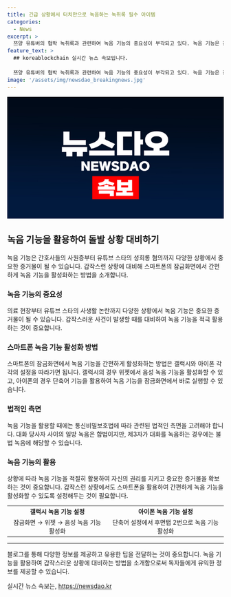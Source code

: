 ```yaml
---
title: 긴급 상황에서 터치만으로 녹음하는 녹취록 필수 아이템
categories:
  - News
excerpt: >
  쯔양 유튜버의 협박 녹취록과 관련하여 녹음 기능의 중요성이 부각되고 있다. 녹음 기능은 간호사들의 사원증에 녹음 기능 버튼을 달아 환자들의 폭언 및 성희롱 등 증거를 확보하는 효과적인 수단으로 사용되고 있다. 특히, 쯔양의 사례를 통해 돌발 상황에서의 녹음기능 활용 중요성이 강조되고 있으며, 갤럭시, 아이폰 등에서의 설정 방법도 안내되고 있다. 녹음기능의 사용은 쯔양 사례를 비롯해 주변에서 일어날 수 있는 사건·사고에 대비하는 중요한 도구로 인식될 수 있다.
feature_text: >
  ## koreablockchain 실시간 뉴스 속보입니다.

  쯔양 유튜버의 협박 녹취록과 관련하여 녹음 기능의 중요성이 부각되고 있다. 녹음 기능은 간호사들의 사원증에 녹음 기능 버튼을 달아 환자들의 폭언 및 성희롱 등 증거를 확보하는 효과적인 수단으로 사용되고 있다. 특히, 쯔양의 사례를 통해 돌발 상황에서의 녹음기능 활용 중요성이 강조되고 있으며, 갤럭시, 아이폰 등에서의 설정 방법도 안내되고 있다. 녹음기능의 사용은 쯔양 사례를 비롯해 주변에서 일어날 수 있는 사건·사고에 대비하는 중요한 도구로 인식될 수 있다.
image: '/assets/img/newsdao_breakingnews.jpg'
---
```


<p><img src="/assets/img/newsdao_breakingnews.jpg" alt="koreablockchain 속보" /></p>

<h2 data-ke-size="size26">녹음 기능을 활용하여 돌발 상황 대비하기</h2>

<p data-ke-size="size16">녹음 기능은 간호사들의 사원증부터 유튜브 스타의 성희롱 혐의까지 다양한 상황에서 중요한 증거물이 될 수 있습니다. 갑작스런 상황에 대비해 스마트폰의 잠금화면에서 간편하게 녹음 기능을 활성화하는 방법을 소개합니다.</p>

<h3>녹음 기능의 중요성</h3>

<p data-ke-size="size16">의료 현장부터 유튜브 스타의 사생활 논란까지 다양한 상황에서 녹음 기능은 중요한 증거물이 될 수 있습니다. 갑작스러운 사건이 발생할 때를 대비하여 녹음 기능을 적극 활용하는 것이 중요합니다.</p>

<h3>스마트폰 녹음 기능 활성화 방법</h3>

<p data-ke-size="size16">스마트폰의 잠금화면에서 녹음 기능을 간편하게 활성화하는 방법은 갤럭시와 아이폰 각각의 설정을 따라가면 됩니다. 갤럭시의 경우 위젯에서 음성 녹음 기능을 활성화할 수 있고, 아이폰의 경우 단축어 기능을 활용하여 녹음 기능을 잠금화면에서 바로 실행할 수 있습니다.</p>

<h3>법적인 측면</h3>

<p data-ke-size="size16">녹음 기능을 활용할 때에는 통신비밀보호법에 따라 관련된 법적인 측면을 고려해야 합니다. 대화 당사자 사이의 일방 녹음은 합법이지만, 제3자가 대화를 녹음하는 경우에는 불법 녹음에 해당할 수 있습니다.</p>

<h3>녹음 기능의 활용</h3>

<p data-ke-size="size16">상황에 따라 녹음 기능을 적절히 활용하여 자신의 권리를 지키고 중요한 증거물을 확보하는 것이 중요합니다. 갑작스런 상황에서도 스마트폰을 활용하여 간편하게 녹음 기능을 활성화할 수 있도록 설정해두는 것이 필요합니다.</p>

<table>
<tbody>
<tr>
<td style="text-align: center; height: 17px;"><b>갤럭시 녹음 기능 설정</b></td>
<td style="text-align: center; height: 17px;"><b>아이폰 녹음 기능 설정</b></td>
</tr>
<tr>
<td style="text-align: center; height: 17px;">잠금화면 → 위젯 → 음성 녹음 기능 활성화</td>
<td style="text-align: center; height: 17px;">단축어 설정에서 후면탭 2번으로 녹음 기능 활성화</td>
</tr>
</tbody>
</table>

<hr>

<p data-ke-size="size16">블로그를 통해 다양한 정보를 제공하고 유용한 팁을 전달하는 것이 중요합니다. 녹음 기능을 활용하여 갑작스러운 상황에 대비하는 방법을 소개함으로써 독자들에게 유익한 정보를 제공할 수 있습니다.</p>
실시간 뉴스 속보는, <a href="https://newsdao.kr" rel="dofollow">https://newsdao.kr</a>


